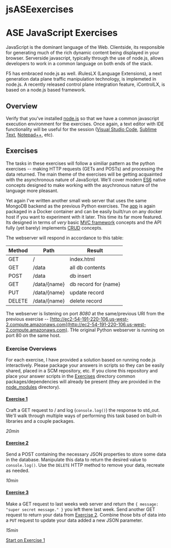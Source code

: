 # jsASEexercises

# ASE JavaScript Exercises

JavaScript is the dominant language of the Web. Clientside, its responsible for generating much of the rich dynamic content being displayed in your browser. Serverside javascript, typically through the use of node.js, allows developers to work in a common language on both ends of the stack.   

F5 has embraced node.js as well. iRulesLX (Language Extensions), a next generation data plane traffic manipulation technology, is implemeted in node.js. A recently released control plane integration feature, iControlLX, is based on a node.js based framework. 

## Overview

Verify that you've installed [node.js](https://nodejs.org/en/download/) so that we have a common javascript execution environment for the exercises. Once again, a text editor with IDE functionality will be useful for the session ([Visual Studio Code](https://code.visualstudio.com/), [Sublime Text](https://www.sublimetext.com/), [Notepad++](https://notepad-plus-plus.org/), etc). 

## Exercises

The tasks in these exercises will follow a similiar pattern as the python exercises -- making HTTP requests (GETs and POSTs) and processing the data returned. The main theme of the exercises will be getting acquainted with the asynchronous nature of JavaScript. We'll cover modern [ES6](https://www.w3schools.com/js/js_es6.asp) native concepts designed to make working with the asychronous nature of the language more pleasant. 

Yet again I've written another small web server that uses the same MongoDB backend as the previous Python exercises. The [app](./WebServer/app.py) is again packaged in a Docker container and can be easily built/run on any docker host if you want to experiment with it later. This time its far more featured. Its designed in terms of _very_ basic [MVC framework](https://en.wikipedia.org/wiki/Model%E2%80%93view%E2%80%93controller) concepts and the API fully (yet barely) implements [CRUD](https://en.wikipedia.org/wiki/Create,_read,_update_and_delete) concepts.

The webserver will respond in accordance to this table:

| Method | Path         | Result               |
|--------|--------------|----------------------|
| GET    | /            | index.html           |
| GET    | /data        | all db contents      |
| POST   | /data        | db insert            |
| GET    | /data/{name} | db record for {name} |
| PUT    | /data/{name} | update record        |
| DELETE | /data/{name} | delete record        |

The webserver is listening on port *8080* at the same/previous URI from the previous exercise -- [http://ec2-54-191-220-106.us-west-2.compute.amazonaws.com](http://ec2-54-191-220-106.us-west-2.compute.amazonaws.com). THe original Python webserver is running on port 80 on the same host.

### Exercise Overviews

For each exercise, I have provided a solution based on running node.js interactively. Please package your answers in scripts so they can be easily shared, placed in a SCM repository, etc. If you clone this repository and place your answer scripts in the [Exercises](./Exercises) directory common packages/dependencies will already be present (they are provided in the [node_modules](./Exercises/node_modules) directory).

#### [Exercise 1](./jsExercise1.md)

Craft a GET request to / and log (``console.log()``) the response to std_out. We'll walk through multiple ways of performing this task based on built-in libraries and a couple packages.

_20min_

#### [Exercise 2](./jsExercise2.md)

Send a POST containing the necessary JSON properties to store some data in the database. Manipulate this data to return the desired value to ``console.log()``. Use the ``DELETE`` HTTP method to remove your data, recreate as needed. 

_10min_

#### [Exercise 3](./jsExercise3.md)

Make a GET request to last weeks web server and return the ```{ message: "super secret message." }``` you left there last week. Send another GET request to return your data from [Exercise 2](./jsExercise2). Combine those bits of data into a ``PUT`` request to update your data added a new JSON parameter. 

_15min_

[Start on Exercise 1](./jsExercise1.md)